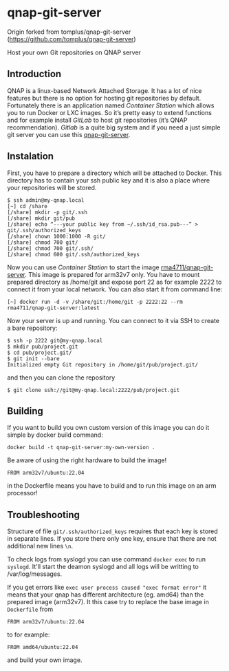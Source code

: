 # qnap-git-server

Origin forked from tomplus/qnap-git-server (https://github.com/tomplus/qnap-git-server)

Host your own Git repositories on QNAP server

## Introduction

QNAP is a linux-based Network Attached Storage. It has a lot of nice features but there is no option for hosting git repositories by default. Fortunately there is an application named _Container Station_ which allows you to run Docker or LXC images. So it’s pretty easy to extend functions and for example install _GitLab_ to host git repositories (it’s QNAP recommendation). _Gitlab_ is a quite big system and if you need a just simple git server you can use this [qnap-git-server](https://github.com/rma4711/qnap-git-server).

## Instalation

First, you have to prepare a directory which will be attached to Docker. This directory has to contain your ssh public key and it is also a place where your repositories will be stored.

```
$ ssh admin@my-qnap.local
[~] cd /share
[/share] mkdir -p git/.ssh
[/share] mkdir git/pub
[/share] echo “---your public key from ~/.ssh/id_rsa.pub---” > git/.ssh/authorized_keys
[/share] chown 1000:1000 -R git/
[/share] chmod 700 git/
[/share] chmod 700 git/.ssh/
[/share] chmod 600 git/.ssh/authorized_keys
```

Now you can use _Container Station_ to start the image [rma4711/qnap-git-server](https://hub.docker.com/r/rma4711/qnap-git-server/). This image is prepared for arm32v7 only.
You have to mount prepared directory as /home/git and expose port 22 as for example 2222 to connect it from your local network. You can also start it from command line:

```
[~] docker run -d -v /share/git:/home/git -p 2222:22 --rm rma4711/qnap-git-server:latest
```

Now your server is up and running. You can connect to it via SSH to create a bare repository:

```
$ ssh -p 2222 git@my-qnap.local
$ mkdir pub/project.git
$ cd pub/project.git/
$ git init --bare
Initialized empty Git repository in /home/git/pub/project.git/
```

and then you can clone the repository
```
$ git clone ssh://git@my-qnap.local:2222/pub/project.git
```


## Building

If you want to build you own custom version of this image you can do it simple by docker build command:

```
docker build -t qnap-git-server:my-own-version .
```
Be aware of using the right hardware to build the image!
```
FROM arm32v7/ubuntu:22.04
```
in the Dockerfile means you have to build and to run this image on an arm processor!

## Troubleshooting

Structure of file `git/.ssh/authorized_keys` requires that each key is stored in separate lines.
If you store there only one key, ensure that there are not additional new lines `\n`.

To check logs from syslogd you can use command `docker exec` to run `syslogd`. It'll start the deamon
syslogd and all logs will be writting to /var/log/messages.

If you get errors like `exec user process caused "exec format error"` it means that your qnap
has different architecture (eg. amd64) than the prepared image (arm32v7). It this case try to replace
the base image in `Dockerfile` from
```
FROM arm32v7/ubuntu:22.04
```
to for example:
```
FROM amd64/ubuntu:22.04
```
and build your own image.
